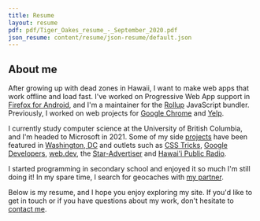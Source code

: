 ```yaml
---
title: Resume
layout: resume
pdf: pdf/Tiger_Oakes_resume_-_September_2020.pdf
json_resume: content/resume/json-resume/default.json
---
```


<h2 class="section__title">About me</h2>

After growing up with dead zones in Hawaii, I want to make web apps that work offline and load fast. I've worked on Progressive Web App support in [Firefox for Android](/projects/mozilla-firefox/), and I'm a maintainer for the [Rollup](/projects/rollup/) JavaScript bundler. Previously, I worked on web projects for [Google Chrome](/projects/google) and [Yelp](/projects/yelp).

I currently study computer science at the University of British Columbia, and I'm headed to Microsoft in 2021. Some of my side [projects](/projects/) have been featured in [Washington, DC](https://gabbard.house.gov/news/press-releases/rep-tulsi-gabbard-presents-congressional-awards-young-leaders-hawai-i-s-second) and outlets such as [CSS Tricks](https://css-tricks.com/maskable-icons-android-adaptive-icons-for-your-pwa/), [Google Developers](https://developers.google.com/web/updates/2019/12/nic79#maskable-icons), [web.dev](https://web.dev/maskable-icon-audit/), the [Star-Advertiser](/featured-in/star-advertiser) and [Hawai'i Public Radio](http://www.bytemarkscafe.org/2015/04/29/episode-348-sounding-rockets-apr-29-2015/).

I started programming in secondary school and enjoyed it so much I'm still doing it! In my spare time, I search for geocaches with [my partner](https://daphneliu.com).

Below is my resume, and I hope you enjoy exploring my site. If you'd like to get in touch or if you have questions about my work, don't hesitate to [contact me](/#contact).
